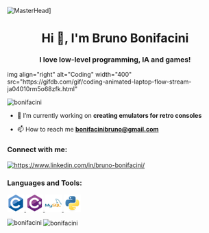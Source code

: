 ![MasterHead](https://makeagif.com/gif/relax-music-the-most-amazing-space-nebulas-2-hours-sleep-meditation-1080p-hd-V8hSAt)]
<h1 align="center">Hi 👋, I'm Bruno Bonifacini</h1>
<h3 align="center">I love low-level programming, IA and games!</h3>
img align="right" alt="Coding" width="400" src="https://gifdb.com/gif/coding-animated-laptop-flow-stream-ja04010rm5o68zfk.html"

<p align="left"> <img src="https://komarev.com/ghpvc/?username=bonifacini&label=Profile%20views&color=0e75b6&style=flat" alt="bonifacini" /> </p>

- 🔭 I’m currently working on **creating emulators for retro consoles**

- 📫 How to reach me **bonifacinibruno@gmail.com**

<h3 align="left">Connect with me:</h3>
<p align="left">
<a href="https://linkedin.com/in/https://www.linkedin.com/in/bruno-bonifacini/" target="blank"><img align="center" src="https://raw.githubusercontent.com/rahuldkjain/github-profile-readme-generator/master/src/images/icons/Social/linked-in-alt.svg" alt="https://www.linkedin.com/in/bruno-bonifacini/" height="30" width="40" /></a>
</p>

<h3 align="left">Languages and Tools:</h3>
<p align="left"> <a href="https://www.cprogramming.com/" target="_blank" rel="noreferrer"> <img src="https://raw.githubusercontent.com/devicons/devicon/master/icons/c/c-original.svg" alt="c" width="40" height="40"/> </a> <a href="https://www.w3schools.com/cs/" target="_blank" rel="noreferrer"> <img src="https://raw.githubusercontent.com/devicons/devicon/master/icons/csharp/csharp-original.svg" alt="csharp" width="40" height="40"/> </a> <a href="https://www.mysql.com/" target="_blank" rel="noreferrer"> <img src="https://raw.githubusercontent.com/devicons/devicon/master/icons/mysql/mysql-original-wordmark.svg" alt="mysql" width="40" height="40"/> </a> <a href="https://www.python.org" target="_blank" rel="noreferrer"> <img src="https://raw.githubusercontent.com/devicons/devicon/master/icons/python/python-original.svg" alt="python" width="40" height="40"/> </a> </p>

<p><img align="left" src="https://github-readme-stats.vercel.app/api/top-langs?username=bonifacini&show_icons=true&locale=en&layout=compact" alt="bonifacini" /></p>

<p>&nbsp;<img align="center" src="https://github-readme-stats.vercel.app/api?username=bonifacini&show_icons=true&locale=en" alt="bonifacini" /></p>
